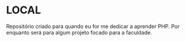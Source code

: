 # LOCAL
 
Repositório criado para quando eu for me dedicar a aprender PHP.
Por enquanto será para algum projeto focado para a faculdade.
